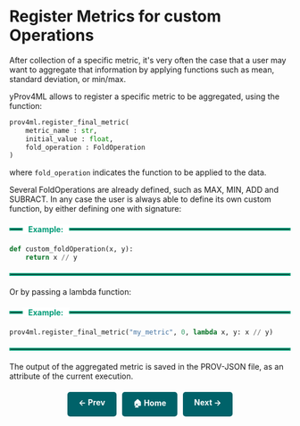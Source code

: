 
# Register Metrics for custom Operations

After collection of a specific metric, it's very often the case that a user may want to aggregate that information by applying functions such as mean, standard deviation, or min/max. 

yProv4ML allows to register a specific metric to be aggregated, using the function: 

```python
prov4ml.register_final_metric(
    metric_name : str,
    initial_value : float,
    fold_operation : FoldOperation
) 
```

where `fold_operation` indicates the function to be applied to the data. 

Several FoldOperations are already defined, such as MAX, MIN, ADD and SUBRACT. 
In any case the user is always able to define its own custom function, by either defining one with signature: 

<div style="display: flex; align-items: center; margin: 20px 0;">
    <hr style="flex-grow: 0.05; border: 2px solid #009B77; margin: 0;">
    <span style="background: white; padding: 0 10px; font-weight: bold; color: #009B77;">Example:</span>
    <hr style="flex-grow: 1; border: 2px solid #009B77; margin: 0;">
</div>

```python
def custom_foldOperation(x, y): 
    return x // y
```

<hr style="border: 2px solid #009B77; margin: 20px 0;">

Or by passing a lambda function: 

<div style="display: flex; align-items: center; margin: 20px 0;">
    <hr style="flex-grow: 0.05; border: 2px solid #009B77; margin: 0;">
    <span style="background: white; padding: 0 10px; font-weight: bold; color: #009B77;">Example:</span>
    <hr style="flex-grow: 1; border: 2px solid #009B77; margin: 0;">
</div>

```python
prov4ml.register_final_metric("my_metric", 0, lambda x, y: x // y) 
```

<hr style="border: 2px solid #009B77; margin: 20px 0;">

The output of the aggregated metric is saved in the PROV-JSON file, as an attribute of the current execution. 


<div style="display: flex; justify-content: center; gap: 10px; margin-top: 20px;">
    <a href="time.md" style="text-decoration: none; background-color: #006269; color: white; padding: 10px 20px; border-radius: 5px; font-weight: bold; transition: 0.3s;">← Prev</a>
    <a href="." style="text-decoration: none; background-color: #006269; color: white; padding: 10px 20px; border-radius: 5px; font-weight: bold; transition: 0.3s;">🏠 Home</a>
    <a href="reproducibility.md" style="text-decoration: none; background-color: #006269; color: white; padding: 10px 20px; border-radius: 5px; font-weight: bold; transition: 0.3s;">Next →</a>
</div>